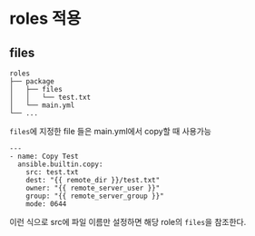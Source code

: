 # roles 적용

## files

```
roles
├── package
│   ├── files
│   │   └── test.txt
│   └── main.yml
└── ...
```
`files`에 지정한 file 들은 main.yml에서 copy할 때 사용가능
```
---
- name: Copy Test
  ansible.builtin.copy:
    src: test.txt
    dest: "{{ remote_dir }}/test.txt"
    owner: "{{ remote_server_user }}"
    group: "{{ remote_server_group }}"
    mode: 0644
```
이런 식으로 src에 파일 이름만 설정하면 해당 role의 `files`을 참조한다.